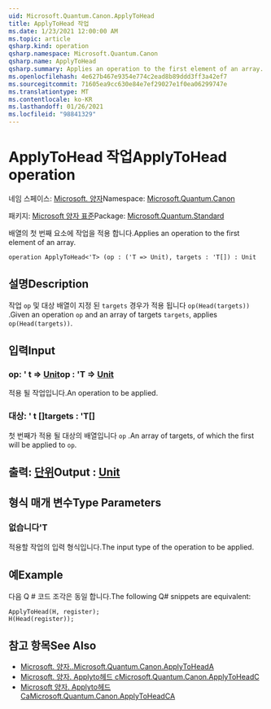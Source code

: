 ```yaml
---
uid: Microsoft.Quantum.Canon.ApplyToHead
title: ApplyToHead 작업
ms.date: 1/23/2021 12:00:00 AM
ms.topic: article
qsharp.kind: operation
qsharp.namespace: Microsoft.Quantum.Canon
qsharp.name: ApplyToHead
qsharp.summary: Applies an operation to the first element of an array.
ms.openlocfilehash: 4e627b467e9354e774c2ead8b89ddd3ff3a42ef7
ms.sourcegitcommit: 71605ea9cc630e84e7ef29027e1f0ea06299747e
ms.translationtype: MT
ms.contentlocale: ko-KR
ms.lasthandoff: 01/26/2021
ms.locfileid: "98841329"
---
```

# <a name="applytohead-operation"></a><span data-ttu-id="6f39e-102">ApplyToHead 작업</span><span class="sxs-lookup"><span data-stu-id="6f39e-102">ApplyToHead operation</span></span>

<span data-ttu-id="6f39e-103">네임 스페이스: [Microsoft. 양자](xref:Microsoft.Quantum.Canon)</span><span class="sxs-lookup"><span data-stu-id="6f39e-103">Namespace: [Microsoft.Quantum.Canon](xref:Microsoft.Quantum.Canon)</span></span>

<span data-ttu-id="6f39e-104">패키지: [Microsoft 양자 표준](https://nuget.org/packages/Microsoft.Quantum.Standard)</span><span class="sxs-lookup"><span data-stu-id="6f39e-104">Package: [Microsoft.Quantum.Standard](https://nuget.org/packages/Microsoft.Quantum.Standard)</span></span>


<span data-ttu-id="6f39e-105">배열의 첫 번째 요소에 작업을 적용 합니다.</span><span class="sxs-lookup"><span data-stu-id="6f39e-105">Applies an operation to the first element of an array.</span></span>

```qsharp
operation ApplyToHead<'T> (op : ('T => Unit), targets : 'T[]) : Unit
```


## <a name="description"></a><span data-ttu-id="6f39e-106">설명</span><span class="sxs-lookup"><span data-stu-id="6f39e-106">Description</span></span>

<span data-ttu-id="6f39e-107">작업 `op` 및 대상 배열이 지정 된 `targets` 경우가 적용 됩니다 `op(Head(targets))` .</span><span class="sxs-lookup"><span data-stu-id="6f39e-107">Given an operation `op` and an array of targets `targets`, applies `op(Head(targets))`.</span></span>

## <a name="input"></a><span data-ttu-id="6f39e-108">입력</span><span class="sxs-lookup"><span data-stu-id="6f39e-108">Input</span></span>

### <a name="op--t--unit"></a><span data-ttu-id="6f39e-109">op: ' t => [Unit](xref:microsoft.quantum.lang-ref.unit)</span><span class="sxs-lookup"><span data-stu-id="6f39e-109">op : 'T => [Unit](xref:microsoft.quantum.lang-ref.unit)</span></span> 

<span data-ttu-id="6f39e-110">적용 될 작업입니다.</span><span class="sxs-lookup"><span data-stu-id="6f39e-110">An operation to be applied.</span></span>


### <a name="targets--t"></a><span data-ttu-id="6f39e-111">대상: ' t []</span><span class="sxs-lookup"><span data-stu-id="6f39e-111">targets : 'T[]</span></span>

<span data-ttu-id="6f39e-112">첫 번째가 적용 될 대상의 배열입니다 `op` .</span><span class="sxs-lookup"><span data-stu-id="6f39e-112">An array of targets, of which the first will be applied to `op`.</span></span>



## <a name="output--unit"></a><span data-ttu-id="6f39e-113">출력: [단위](xref:microsoft.quantum.lang-ref.unit)</span><span class="sxs-lookup"><span data-stu-id="6f39e-113">Output : [Unit](xref:microsoft.quantum.lang-ref.unit)</span></span>



## <a name="type-parameters"></a><span data-ttu-id="6f39e-114">형식 매개 변수</span><span class="sxs-lookup"><span data-stu-id="6f39e-114">Type Parameters</span></span>

### <a name="t"></a><span data-ttu-id="6f39e-115">없습니다</span><span class="sxs-lookup"><span data-stu-id="6f39e-115">'T</span></span>

<span data-ttu-id="6f39e-116">적용할 작업의 입력 형식입니다.</span><span class="sxs-lookup"><span data-stu-id="6f39e-116">The input type of the operation to be applied.</span></span>

## <a name="example"></a><span data-ttu-id="6f39e-117">예</span><span class="sxs-lookup"><span data-stu-id="6f39e-117">Example</span></span>

<span data-ttu-id="6f39e-118">다음 Q # 코드 조각은 동일 합니다.</span><span class="sxs-lookup"><span data-stu-id="6f39e-118">The following Q# snippets are equivalent:</span></span>

```qsharp
ApplyToHead(H, register);
H(Head(register));
```

## <a name="see-also"></a><span data-ttu-id="6f39e-119">참고 항목</span><span class="sxs-lookup"><span data-stu-id="6f39e-119">See Also</span></span>

- [<span data-ttu-id="6f39e-120">Microsoft. 양자..</span><span class="sxs-lookup"><span data-stu-id="6f39e-120">Microsoft.Quantum.Canon.ApplyToHeadA</span></span>](xref:Microsoft.Quantum.Canon.ApplyToHeadA)
- [<span data-ttu-id="6f39e-121">Microsoft. 양자. Applyto헤드 c</span><span class="sxs-lookup"><span data-stu-id="6f39e-121">Microsoft.Quantum.Canon.ApplyToHeadC</span></span>](xref:Microsoft.Quantum.Canon.ApplyToHeadC)
- [<span data-ttu-id="6f39e-122">Microsoft 양자. Applyto헤드 Ca</span><span class="sxs-lookup"><span data-stu-id="6f39e-122">Microsoft.Quantum.Canon.ApplyToHeadCA</span></span>](xref:Microsoft.Quantum.Canon.ApplyToHeadCA)